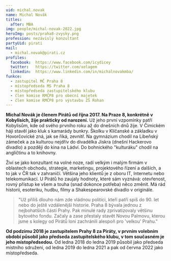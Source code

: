 ```yaml
---
uid: michal.novak
name: Michal Novák
titles:
  after: MBA
img: people/michal-novak-2022.jpg
heroImg: posts/praha8-zvysky.png
profession: nezávislý konzultant
partyUid: pirati
mail:
  - michal.novak@pirati.cz
profiles:
  facebook:  https://www.facebook.com/icydicey
  twitter:   https://twitter.com/xelagem
  linkedin:  https://www.linkedin.com/in/michalnovakmba/
funkce:
  - zastupitel MČ Praha 8
  - místopředseda MS Praha 8
  - místopředseda zastupitelského klubu
  - člen komise RMČP8 pro obecní majetek
  - člen komise RMČP8 pro výstavbu ZŠ Rohan
---
```


**Michal Novák je členem Pirátů od října 2017. Na Praze 8, konkrétně v Kobylisích, žije prakticky od narození.** Už jeho první vzpomínky patří Kobylisům, kde od svého prvního roku až do dnešních dnů žije. V Čimickém háji stavěl jako kluk s kamarády bunkry. Školku v Klíčanské a základku v Hovorčovické zná, jak se říká, zevnitř. Na gymnázium chodil na Libeňský zámeček a za kulturou nejdřív do divadélka Jiskra (dnešní Hackerovo divadlo) a později do kina na Ládví. Do bohnického "kulturáku" chodil na angličtinu a to knihovny.

Živí se jako konzultant na volné noze, radí velkým i malým firmám v oblastech obchodu, strategie, marketingu, projektového řízení a dalších, a to jak v ČR tak v zahraničí. Většina jeho klientů je z oboru IT, Internetu nebo telekomunikací. U Pirátů ho zaujaly hodnoty, které sám vyznává: otevřenost, rovný přístup ke všem a touha (snad dokonce potřeba) něco změnit. Má rád historii, esoteriku, hudbu, filmy a Shakespearovské divadlo v originále.

>"Už příliš dlouho nám zde vládnou politici, kteří patří spíš do 90. let nebo do ještě vzdálenější historie. Praha 8 bývala jednou z nejbohatších částí Prahy. Pak minulé rady zprivatizovaly většinu bytového fondu. Začaly a zase přestaly stavět Novou Palmovu, kterou jsme s kolegy od Pirátů loni zachránili alespoň pro 'velkou' Prahu."

**Od podzimu 2018 je zastupitelem Prahy 8 za Piráty, v prvním volebním období působil jako předseda zastupitelského klubu, v tom současném je jeho místopředsedou.** Od ledna 2018 do ledna 2019 působil jako předseda místního sdružení, od ledna 2019 do ledna 2021 a pak od června 2022 jako místopředseda.